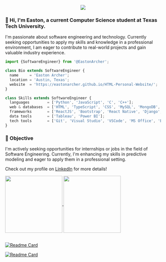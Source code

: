 <p align="center">
  <img src="https://github.com/EastonArcher/Personal-Website/blob/main/images/background.png" />
</p>



### 👋 Hi, I'm Easton, a current Computer Science student at Texas Tech University. 
I'm passionate about software engineering and technology. Currently seeking opportunities to apply my skills and knowledge in a professional environment, I am eager to contribute to real-world projects and gain valuable industry experience.

```js
import {SoftwareEngineer} from '@EastonArcher';

class Bio extends SoftwareEngineer {
  name     = 'Easton Archer';
  location = 'Austin, Texas';
  website  = 'https://eastonarcher.github.io/HTML-Personal-Website/';
}

class Skills extends SoftwareEngineer {
  languages        = ['Python', 'JavaScript', 'C', 'C++'];
  web & databases  = ['HTML', 'TypeScript', 'CSS', 'MySQL', 'MongoDB', 'SQL Server (SSMS)'];
  frameworks       = ['ReactJS', 'Bootstrap', 'React Native', 'Django', 'Angular'];
  data tools       = ['Tableau', 'Power BI'];
  tech tools       = ['Git', 'Visual Studio', 'VSCode', 'MS Office', 'Eclipse'];
}
```


### 📓 Objective
I'm actively seeking opportunities for internships or jobs in the field of Software Engineering. Currently, I'm enhancing my skills in predictive modeling and eager to apply them in a professional setting.

Check out my profile on [LinkedIn](https://www.linkedin.com/in/easton-archer/) for more details!

<a href="https://github.com/EastonArcher/github-readme-stats">
  <img height=185 align="center" src="https://github-readme-stats.vercel.app/api?username=EastonArcher&show_icons=true&theme=transparent&hide=contribs"/>
</a>

<a href="https://github.com/EastonArcher/convoychat">
  <img height=185 align="center" src="https://github-readme-stats.vercel.app/api/top-langs?username=EastonArcher&theme=transparent&layout=compact&langs_count=8&card_width=300"/>
</a>

<br>
<br>

[![Readme Card](https://github-readme-stats.vercel.app/api/pin/?username=EastonArcher&theme=transparent&repo=HTML-Personal-Website)](https://eastonarcher.github.io/HTML-Personal-Website/)

[![Readme Card](https://github-readme-stats.vercel.app/api/pin/?username=EastonArcher&theme=transparent&repo=Python-Sort-Algorithms)](https://github.com/EastonArcher/Python-Sort-Algorithms)
